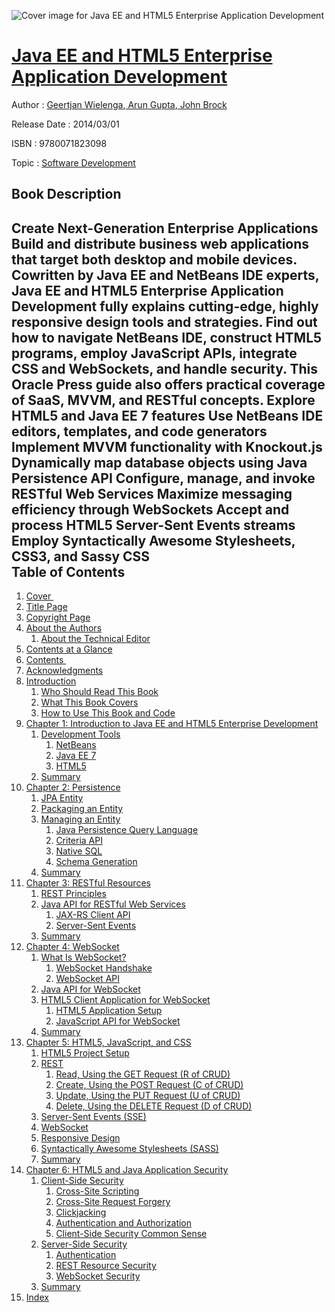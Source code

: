 ![Cover image for Java EE and HTML5 Enterprise Application Development](https://imgdetail.ebookreading.net/cover/cover/software_development/EB9780071823098.jpg)

[Java EE and HTML5 Enterprise Application Development](https://ebookreading.net/view/book/Java+EE+and+HTML5+Enterprise+Application+Development-EB9780071823098_1.html "Java EE and HTML5 Enterprise Application Development")
====================================================================================================================

Author : [Geertjan Wielenga](https://ebookreading.net/search/author/Geertjan+Wielenga),[ Arun Gupta](https://ebookreading.net/search/author/+Arun+Gupta),[ John Brock](https://ebookreading.net/search/author/+John+Brock)

Release Date : 2014/03/01

ISBN : 9780071823098

Topic : [Software Development](https://ebookreading.net/search/category/software-development)

Book Description
-----------------

Create Next-Generation Enterprise Applications  Build and distribute business web applications that target both desktop and mobile devices. Cowritten by Java EE and NetBeans IDE experts, Java EE and HTML5 Enterprise Application Development fully explains  cutting-edge, highly responsive design tools and strategies. Find out how to navigate NetBeans IDE, construct HTML5 programs, employ JavaScript APIs, integrate CSS and WebSockets, and handle security. This Oracle Press guide also offers practical coverage of SaaS, MVVM, and RESTful concepts.
  Explore HTML5 and Java EE 7 features  Use NetBeans IDE editors, templates, and code generators  Implement MVVM functionality with Knockout.js  Dynamically map database objects using Java Persistence API  Configure, manage, and invoke RESTful Web Services  Maximize messaging efficiency through WebSockets  Accept and process HTML5 Server-Sent Events streams  Employ Syntactically Awesome Stylesheets, CSS3, and Sassy CSS              
Table of Contents
-----------------

1. [Cover ](https://ebookreading.net/view/book/Java+EE+and+HTML5+Enterprise+Application+Development-EB9780071823098_1.html)
1. [Title Page](https://ebookreading.net/view/book/Java+EE+and+HTML5+Enterprise+Application+Development-EB9780071823098_3.html)
1. [Copyright Page](https://ebookreading.net/view/book/Java+EE+and+HTML5+Enterprise+Application+Development-EB9780071823098_4.html)
1. [About the Authors](https://ebookreading.net/view/book/Java+EE+and+HTML5+Enterprise+Application+Development-EB9780071823098_6.html)
    1. [About the Technical Editor](https://ebookreading.net/view/book/Java+EE+and+HTML5+Enterprise+Application+Development-EB9780071823098_6.html#au1)
1. [Contents at a Glance](https://ebookreading.net/view/book/Java+EE+and+HTML5+Enterprise+Application+Development-EB9780071823098_7.html)
1. [Contents ](https://ebookreading.net/view/book/Java+EE+and+HTML5+Enterprise+Application+Development-EB9780071823098_8.html)
1. [Acknowledgments](https://ebookreading.net/view/book/Java+EE+and+HTML5+Enterprise+Application+Development-EB9780071823098_9.html)
1. [Introduction](https://ebookreading.net/view/book/Java+EE+and+HTML5+Enterprise+Application+Development-EB9780071823098_10.html)
    1. [Who Should Read This Book](https://ebookreading.net/view/book/Java+EE+and+HTML5+Enterprise+Application+Development-EB9780071823098_10.html#in1)
    1. [What This Book Covers](https://ebookreading.net/view/book/Java+EE+and+HTML5+Enterprise+Application+Development-EB9780071823098_10.html#in2)
    1. [How to Use This Book and Code](https://ebookreading.net/view/book/Java+EE+and+HTML5+Enterprise+Application+Development-EB9780071823098_10.html#in3)
1. [Chapter 1: Introduction to Java EE and HTML5 Enterprise Development](https://ebookreading.net/view/book/Java+EE+and+HTML5+Enterprise+Application+Development-EB9780071823098_11.html)
    1. [Development Tools](https://ebookreading.net/view/book/Java+EE+and+HTML5+Enterprise+Application+Development-EB9780071823098_11.html#c1-1)
        1. [NetBeans](https://ebookreading.net/view/book/Java+EE+and+HTML5+Enterprise+Application+Development-EB9780071823098_11.html#c1-2)
        1. [Java EE 7](https://ebookreading.net/view/book/Java+EE+and+HTML5+Enterprise+Application+Development-EB9780071823098_11.html#c1-3)
        1. [HTML5](https://ebookreading.net/view/book/Java+EE+and+HTML5+Enterprise+Application+Development-EB9780071823098_11.html#c1-4)
    1. [Summary](https://ebookreading.net/view/book/Java+EE+and+HTML5+Enterprise+Application+Development-EB9780071823098_11.html#c1-5)
1. [Chapter 2: Persistence](https://ebookreading.net/view/book/Java+EE+and+HTML5+Enterprise+Application+Development-EB9780071823098_12.html)
    1. [JPA Entity](https://ebookreading.net/view/book/Java+EE+and+HTML5+Enterprise+Application+Development-EB9780071823098_12.html#c2-1)
    1. [Packaging an Entity](https://ebookreading.net/view/book/Java+EE+and+HTML5+Enterprise+Application+Development-EB9780071823098_12.html#c2-2)
    1. [Managing an Entity](https://ebookreading.net/view/book/Java+EE+and+HTML5+Enterprise+Application+Development-EB9780071823098_12.html#c2-3)
        1. [Java Persistence Query Language](https://ebookreading.net/view/book/Java+EE+and+HTML5+Enterprise+Application+Development-EB9780071823098_12.html#c2-4)
        1. [Criteria API](https://ebookreading.net/view/book/Java+EE+and+HTML5+Enterprise+Application+Development-EB9780071823098_12.html#c2-5)
        1. [Native SQL](https://ebookreading.net/view/book/Java+EE+and+HTML5+Enterprise+Application+Development-EB9780071823098_12.html#c2-6)
        1. [Schema Generation](https://ebookreading.net/view/book/Java+EE+and+HTML5+Enterprise+Application+Development-EB9780071823098_12.html#c2-7)
    1. [Summary](https://ebookreading.net/view/book/Java+EE+and+HTML5+Enterprise+Application+Development-EB9780071823098_12.html#c2-8)
1. [Chapter 3: RESTful Resources](https://ebookreading.net/view/book/Java+EE+and+HTML5+Enterprise+Application+Development-EB9780071823098_13.html)
    1. [REST Principles](https://ebookreading.net/view/book/Java+EE+and+HTML5+Enterprise+Application+Development-EB9780071823098_13.html#c3-1)
    1. [Java API for RESTful Web Services](https://ebookreading.net/view/book/Java+EE+and+HTML5+Enterprise+Application+Development-EB9780071823098_13.html#c3-2)
        1. [JAX-RS Client API](https://ebookreading.net/view/book/Java+EE+and+HTML5+Enterprise+Application+Development-EB9780071823098_13.html#c3-3)
        1. [Server-Sent Events](https://ebookreading.net/view/book/Java+EE+and+HTML5+Enterprise+Application+Development-EB9780071823098_13.html#c3-4)
    1. [Summary](https://ebookreading.net/view/book/Java+EE+and+HTML5+Enterprise+Application+Development-EB9780071823098_13.html#c3-5)
1. [Chapter 4: WebSocket](https://ebookreading.net/view/book/Java+EE+and+HTML5+Enterprise+Application+Development-EB9780071823098_14.html)
    1. [What Is WebSocket?](https://ebookreading.net/view/book/Java+EE+and+HTML5+Enterprise+Application+Development-EB9780071823098_14.html#c4-1)
        1. [WebSocket Handshake](https://ebookreading.net/view/book/Java+EE+and+HTML5+Enterprise+Application+Development-EB9780071823098_14.html#c4-2)
        1. [WebSocket API](https://ebookreading.net/view/book/Java+EE+and+HTML5+Enterprise+Application+Development-EB9780071823098_14.html#c4-3)
    1. [Java API for WebSocket](https://ebookreading.net/view/book/Java+EE+and+HTML5+Enterprise+Application+Development-EB9780071823098_14.html#c4-4)
    1. [HTML5 Client Application for WebSocket](https://ebookreading.net/view/book/Java+EE+and+HTML5+Enterprise+Application+Development-EB9780071823098_14.html#c4-5)
        1. [HTML5 Application Setup](https://ebookreading.net/view/book/Java+EE+and+HTML5+Enterprise+Application+Development-EB9780071823098_14.html#c4-6)
        1. [JavaScript API for WebSocket](https://ebookreading.net/view/book/Java+EE+and+HTML5+Enterprise+Application+Development-EB9780071823098_14.html#c4-7)
    1. [Summary](https://ebookreading.net/view/book/Java+EE+and+HTML5+Enterprise+Application+Development-EB9780071823098_14.html#c4-8)
1. [Chapter 5: HTML5, JavaScript, and CSS](https://ebookreading.net/view/book/Java+EE+and+HTML5+Enterprise+Application+Development-EB9780071823098_15.html)
    1. [HTML5 Project Setup](https://ebookreading.net/view/book/Java+EE+and+HTML5+Enterprise+Application+Development-EB9780071823098_15.html#c5-1)
    1. [REST](https://ebookreading.net/view/book/Java+EE+and+HTML5+Enterprise+Application+Development-EB9780071823098_15.html#c5-2)
        1. [Read, Using the GET Request (R of CRUD)](https://ebookreading.net/view/book/Java+EE+and+HTML5+Enterprise+Application+Development-EB9780071823098_15.html#c5-3)
        1. [Create, Using the POST Request (C of CRUD)](https://ebookreading.net/view/book/Java+EE+and+HTML5+Enterprise+Application+Development-EB9780071823098_15.html#c5-4)
        1. [Update, Using the PUT Request (U of CRUD)](https://ebookreading.net/view/book/Java+EE+and+HTML5+Enterprise+Application+Development-EB9780071823098_15.html#c5-5)
        1. [Delete, Using the DELETE Request (D of CRUD)](https://ebookreading.net/view/book/Java+EE+and+HTML5+Enterprise+Application+Development-EB9780071823098_15.html#c5-6)
    1. [Server-Sent Events (SSE)](https://ebookreading.net/view/book/Java+EE+and+HTML5+Enterprise+Application+Development-EB9780071823098_15.html#c5-7)
    1. [WebSocket](https://ebookreading.net/view/book/Java+EE+and+HTML5+Enterprise+Application+Development-EB9780071823098_15.html#c5-8)
    1. [Responsive Design](https://ebookreading.net/view/book/Java+EE+and+HTML5+Enterprise+Application+Development-EB9780071823098_15.html#c5-9)
    1. [Syntactically Awesome Stylesheets (SASS)](https://ebookreading.net/view/book/Java+EE+and+HTML5+Enterprise+Application+Development-EB9780071823098_15.html#c5-10)
    1. [Summary](https://ebookreading.net/view/book/Java+EE+and+HTML5+Enterprise+Application+Development-EB9780071823098_15.html#c5-11)
1. [Chapter 6: HTML5 and Java Application Security](https://ebookreading.net/view/book/Java+EE+and+HTML5+Enterprise+Application+Development-EB9780071823098_16.html)
    1. [Client-Side Security](https://ebookreading.net/view/book/Java+EE+and+HTML5+Enterprise+Application+Development-EB9780071823098_16.html#c6-1)
        1. [Cross-Site Scripting](https://ebookreading.net/view/book/Java+EE+and+HTML5+Enterprise+Application+Development-EB9780071823098_16.html#c6-2)
        1. [Cross-Site Request Forgery](https://ebookreading.net/view/book/Java+EE+and+HTML5+Enterprise+Application+Development-EB9780071823098_16.html#c6-3)
        1. [Clickjacking](https://ebookreading.net/view/book/Java+EE+and+HTML5+Enterprise+Application+Development-EB9780071823098_16.html#c6-4)
        1. [Authentication and Authorization](https://ebookreading.net/view/book/Java+EE+and+HTML5+Enterprise+Application+Development-EB9780071823098_16.html#c6-5)
        1. [Client-Side Security Common Sense](https://ebookreading.net/view/book/Java+EE+and+HTML5+Enterprise+Application+Development-EB9780071823098_16.html#c6-6)
    1. [Server-Side Security](https://ebookreading.net/view/book/Java+EE+and+HTML5+Enterprise+Application+Development-EB9780071823098_16.html#c6-7)
        1. [Authentication](https://ebookreading.net/view/book/Java+EE+and+HTML5+Enterprise+Application+Development-EB9780071823098_16.html#c6-8)
        1. [REST Resource Security](https://ebookreading.net/view/book/Java+EE+and+HTML5+Enterprise+Application+Development-EB9780071823098_16.html#c6-9)
        1. [WebSocket Security](https://ebookreading.net/view/book/Java+EE+and+HTML5+Enterprise+Application+Development-EB9780071823098_16.html#c6-10)
    1. [Summary](https://ebookreading.net/view/book/Java+EE+and+HTML5+Enterprise+Application+Development-EB9780071823098_16.html#c6-11)
1. [Index](https://ebookreading.net/view/book/Java+EE+and+HTML5+Enterprise+Application+Development-EB9780071823098_17.html)
